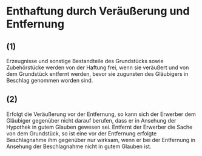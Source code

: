 # Enthaftung durch Veräußerung und Entfernung



## (1)

 Erzeugnisse und sonstige Bestandteile des Grundstücks sowie Zubehörstücke werden von der Haftung frei, wenn sie veräußert und von dem Grundstück entfernt werden, bevor sie zugunsten des Gläubigers in Beschlag genommen worden sind.

## (2)

 Erfolgt die Veräußerung vor der Entfernung, so kann sich der Erwerber dem Gläubiger gegenüber nicht darauf berufen, dass er in Ansehung der Hypothek in gutem Glauben gewesen sei. Entfernt der Erwerber die Sache von dem Grundstück, so ist eine vor der Entfernung erfolgte Beschlagnahme ihm gegenüber nur wirksam, wenn er bei der Entfernung in Ansehung der Beschlagnahme nicht in gutem Glauben ist. 

